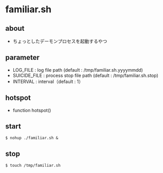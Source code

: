 # familiar.sh
## about
* ちょっとしたデーモンプロセスを起動するやつ

## parameter
* LOG_FILE : log file path (default : /tmp/familiar.sh.yyyymmdd)
* SUICIDE_FILE : process stop file path (default : /tmp/familiar.sh.stop)
* INTERVAL : interval（default : 1）


## hotspot
* function hotspot()


## start
```
$ nohup ./familiar.sh &
```


## stop
```
$ touch /tmp/familiar.sh
```
